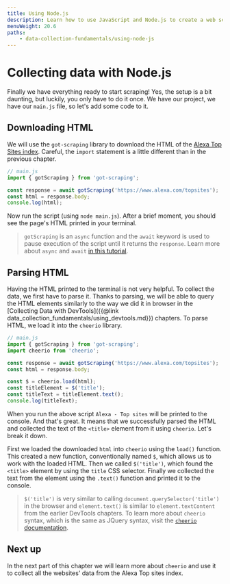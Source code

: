 ```yaml
---
title: Using Node.js
description: Learn how to use JavaScript and Node.js to create a web scraper. With the help of the cheerio and got-scraping libraries.
menuWeight: 20.6
paths:
    - data-collection-fundamentals/using-node-js
---
```


# [](#collecting-data-with-node) Collecting data with Node.js

Finally we have everything ready to start scraping! Yes, the setup is a bit daunting, but luckily, you only have to do it once. We have our project, we have our `main.js` file, so let's add some code to it.

## [](#downloading-html) Downloading HTML

We will use the `got-scraping` library to download the HTML of the [Alexa Top Sites index](https://www.alexa.com/topsites). Careful, the `import` statement is a little different than in the previous chapter.

```js
// main.js
import { gotScraping } from 'got-scraping';

const response = await gotScraping('https://www.alexa.com/topsites');
const html = response.body;
console.log(html);
```

Now run the script (using `node main.js`). After a brief moment, you should see the page's HTML printed in your terminal.

> `gotScraping` is an `async` function and the `await` keyword is used to pause execution of the script until it returns the `response`. Learn more about `async` and `await` [in this tutorial](https://javascript.info/async-await).

## [](#parsing-html) Parsing HTML

Having the HTML printed to the terminal is not very helpful. To collect the data, we first have to parse it. Thanks to parsing, we will be able to query the HTML elements similarly to the way we did it in browser in the [Collecting Data with DevTools]({{@link data_collection_fundamentals/using_devtools.md}}) chapters. To parse HTML, we load it into the `cheerio` library.

```js
// main.js
import { gotScraping } from 'got-scraping';
import cheerio from 'cheerio';

const response = await gotScraping('https://www.alexa.com/topsites');
const html = response.body;

const $ = cheerio.load(html);
const titleElement = $('title');
const titleText = titleElement.text();
console.log(titleText);
```

When you run the above script `Alexa - Top sites` will be printed to the console. And that's great. It means that we successfully parsed the HTML and collected the text of the `<title>` element from it using `cheerio`. Let's break it down.

First we loaded the downloaded `html` into `cheerio` using the `load()` function. This created a new function, conventionally named `$`, which allows us to work with the loaded HTML. Then we called `$('title')`, which found the `<title>` element by using the `title` CSS selector. Finally we collected the text from the element using the `.text()` function and printed it to the console.

> `$('title')` is very similar to calling `document.querySelector('title')` in the browser and `element.text()` is similar to `element.textContent` from the earlier DevTools chapters. To learn more about `cheerio` syntax, which is the same as JQuery syntax, visit the [`cheerio` documentation](https://github.com/cheeriojs/cheerio#readme).

## [](#next) Next up

In the next part of this chapter we will learn more about `cheerio` and use it to collect all the websites' data from the Alexa Top sites index.
